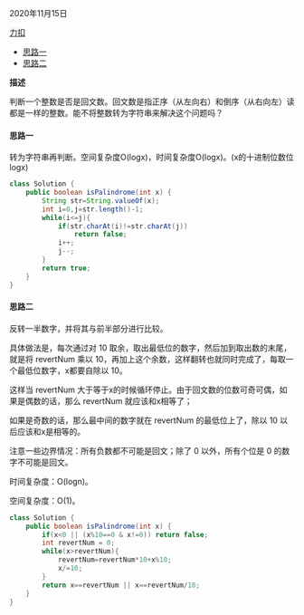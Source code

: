 2020年11月15日

[力扣](https://leetcode-cn.com/problems/palindrome-number/)

- [思路一](#思路一)
- [思路二](#思路二)

**描述**

判断一个整数是否是回文数。回文数是指正序（从左向右）和倒序（从右向左）读都是一样的整数。能不将整数转为字符串来解决这个问题吗？

#### 思路一

转为字符串再判断。空间复杂度O(logx)，时间复杂度O(logx)。(x的十进制位数位logx)

```java
class Solution {
    public boolean isPalindrome(int x) {
        String str=String.valueOf(x);
        int i=0,j=str.length()-1;
        while(i<=j){
            if(str.charAt(i)!=str.charAt(j))
                return false;
            i++;
            j--;
        }
        return true;
    }
}
```

#### 思路二

反转一半数字，并将其与前半部分进行比较。

具体做法是，每次通过对 10 取余，取出最低位的数字，然后加到取出数的末尾，就是将 revertNum 乘以 10，再加上这个余数，这样翻转也就同时完成了，每取一个最低位数字，x都要自除以 10。

这样当 revertNum 大于等于x的时候循环停止。由于回文数的位数可奇可偶，如果是偶数的话，那么 revertNum 就应该和x相等了；

如果是奇数的话，那么最中间的数字就在 revertNum 的最低位上了，除以 10 以后应该和x是相等的。

注意一些边界情况：所有负数都不可能是回文；除了 0 以外，所有个位是 0 的数字不可能是回文。

时间复杂度：O(logn)。

空间复杂度：O(1)。

```java
class Solution {
    public boolean isPalindrome(int x) {
        if(x<0 || (x%10==0 & x!=0)) return false;
        int revertNum = 0;
        while(x>revertNum){
            revertNum=revertNum*10+x%10;
            x/=10;
        }
        return x==revertNum || x==revertNum/10;
    }
}
```
